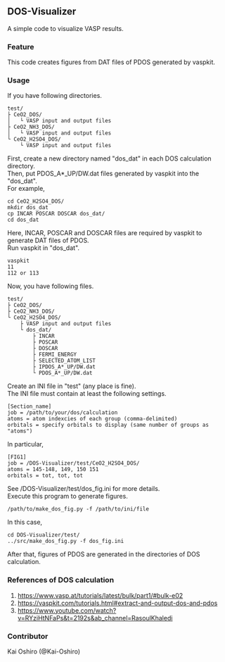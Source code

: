 ## DOS-Visualizer
A simple code to visualize VASP results.

### Feature
This code creates figures from DAT files of PDOS generated by vaspkit.

### Usage
If you have following directories.  
```
test/
├ CeO2_DOS/
│   └ VASP input and output files
├ CeO2_NH3_DOS/
│   └ VASP input and output files
└ CeO2_H2SO4_DOS/
    └ VASP input and output files
```
First, create a new directory named "dos_dat" in each DOS calculation directory.  
Then, put PDOS_A\*_UP/DW.dat files generated by vaspkit into the "dos_dat".  
For example,  
```
cd CeO2_H2SO4_DOS/
mkdir dos_dat
cp INCAR POSCAR DOSCAR dos_dat/
cd dos_dat
```
Here, INCAR, POSCAR and DOSCAR files are required by vaspkit to generate DAT files of PDOS.  
Run vaspkit in "dos_dat".  
```
vaspkit
11
112 or 113
```
Now, you have following files.  
```
test/
├ CeO2_DOS/
├ CeO2_NH3_DOS/
└ CeO2_H2SO4_DOS/
    ├ VASP input and output files
    └ dos_dat/
        ├ INCAR
        ├ POSCAR
        ├ DOSCAR
        ├ FERMI_ENERGY
        ├ SELECTED_ATOM_LIST
        ├ IPDOS_A*_UP/DW.dat
        └ PDOS_A*_UP/DW.dat
```
Create an INI file in "test" (any place is fine).  
The INI file must contain at least the following settings.  
```
[Section_name]
job = /path/to/your/dos/calculation
atoms = atom indexcies of each group (comma-delimited)
orbitals = specify orbitals to display (same number of groups as "atoms")
```
In particular,
```
[FIG1]
job = /DOS-Visualizer/test/CeO2_H2SO4_DOS/
atoms = 145-148, 149, 150 151
orbitals = tot, tot, tot
```
See /DOS-Visualizer/test/dos_fig.ini for more details.  
Execute this program to generate figures.  
```
/path/to/make_dos_fig.py -f /path/to/ini/file
```
In this case,
```
cd DOS-Visualizer/test/
../src/make_dos_fig.py -f dos_fig.ini
```
After that, figures of PDOS are generated in the directories of DOS calculation.  

### References of DOS calculation
1. https://www.vasp.at/tutorials/latest/bulk/part1/#bulk-e02
2. https://vaspkit.com/tutorials.html#extract-and-output-dos-and-pdos
3. https://www.youtube.com/watch?v=RYziHtNFaPs&t=2192s&ab_channel=RasoulKhaledi

### Contributor
Kai Oshiro (@Kai-Oshiro)
